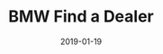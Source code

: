 ---
layout: site
title: "BMW Find a Dealer"
date: 2019-01-19
categories: [transportation]
version: 6.1.10
major: 6
minor: 1
patch: 10
slug: bmw-find-a-dealer
link: https://findadealer.bmw.com.au/#/dlo
submitter: peterhe2000
permalink: /sites/:slug
---